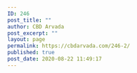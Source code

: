 ```yaml
---
ID: 246
post_title: ""
author: CBD Arvada
post_excerpt: ""
layout: page
permalink: https://cbdarvada.com/246-2/
published: true
post_date: 2020-08-22 11:49:17
---
```

<!-- wp:columns -->
<div class="wp-block-columns"><!-- wp:column {"width":66.66} -->
<div class="wp-block-column" style="flex-basis:66.66%"></div>
<!-- /wp:column -->

<!-- wp:column {"width":33.33} -->
<div class="wp-block-column" style="flex-basis:33.33%"><!-- wp:image {"id":194,"sizeSlug":"large"} -->
<figure class="wp-block-image size-large"><img src="https://cbdarvada.com/wp-content/uploads/2020/07/Arvada.SHaman-1.jpg" alt="" class="wp-image-194"/></figure>
<!-- /wp:image --></div>
<!-- /wp:column --></div>
<!-- /wp:columns -->
